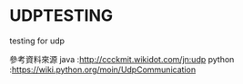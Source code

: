 # UDPTESTING
testing for udp

參考資料來源
java :http://ccckmit.wikidot.com/jn:udp
python :https://wiki.python.org/moin/UdpCommunication